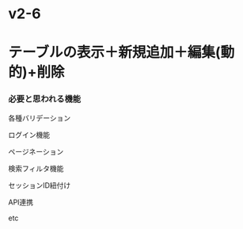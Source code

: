 # v2-6

# テーブルの表示＋新規追加＋編集(動的)+削除

### 必要と思われる機能

各種バリデーション

ログイン機能

ページネーション

検索フィルタ機能

セッションID紐付け

API連携

etc

